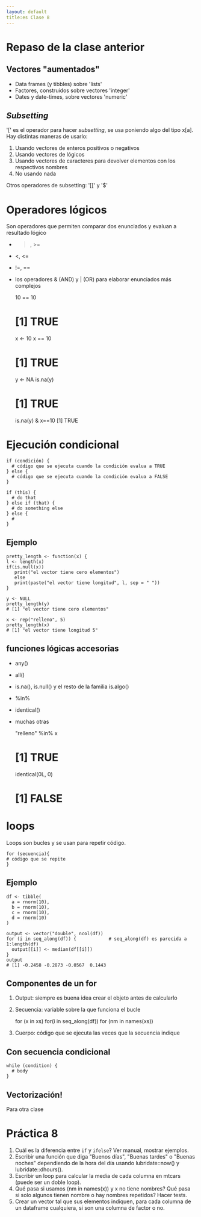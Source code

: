 ```yaml
--- 
layout: default 
title:es Clase 8
--- 
```



# Repaso de la clase anterior


## Vectores "aumentados"

-   <span class="underline">Data frames</span> (y tibbles) sobre 'lists'
-   <span class="underline">Factores</span>, construidos sobre vectores 'integer'
-   <span class="underline">Dates</span> y <span class="underline">date-times</span>, sobre vectores 'numeric'


## *Subsetting*

'[' es el operador para hacer *subsetting*, se usa poniendo algo del tipo x[a]. Hay distintas
maneras de usarlo:

1.  Usando vectores de enteros positivos o negativos
2.  Usando vectores de lógicos
3.  Usando vectores de caracteres para devolver elementos con los respectivos nombres
4.  No usando nada

Otros operadores de subsetting: '[[' y '$'


# Operadores lógicos

Son operadores que permiten comparar dos enunciados y evaluan a resultado lógico

-   >, >=
-   <, <=
-   !=, ==

-   los operadores & (AND) y | (OR) para elaborar enunciados más complejos

    10 == 10
    # [1] TRUE
    
    x <- 10
    x == 10
    # [1] TRUE
    
    y <- NA
    is.na(y)
    # [1] TRUE
    
    is.na(y) & x==10
    [1] TRUE


# Ejecución condicional

    if (condición) {
      # código que se ejecuta cuando la condición evalua a TRUE
    } else {
      # código que se ejecuta cuando la condición evalua a FALSE
    }

    if (this) {
      # do that
    } else if (that) {
      # do something else
    } else {
      # 
    }


## Ejemplo

    pretty_length <- function(x) {
    l <- length(x)
    if(is.null(x)) 
       print("el vector tiene cero elementos")
       else 
       print(paste("el vector tiene longitud", l, sep = " "))
    }
    
    y <- NULL
    pretty_length(y)
    # [1] "el vector tiene cero elementos"
    
    x <- rep("relleno", 5)
    pretty_length(x)
    # [1] "el vector tiene longitud 5"


## funciones lógicas accesorias

-   any()
-   all()
-   is.na(), is.null() y el resto de la familia is.algo()
-   %in%
-   identical()
-   muchas otras

    "relleno" %in% x 
    # [1] TRUE
    
    identical(0L, 0)
    # [1] FALSE


# loops

Loops son bucles y se usan para repetir código.

    for (secuencia){
    # código que se repite
    }


## Ejemplo

    df <- tibble(
      a = rnorm(10),
      b = rnorm(10),
      c = rnorm(10),
      d = rnorm(10)
    )
    
    output <- vector("double", ncol(df))  
    for (i in seq_along(df)) {            # seq_along(df) es parecida a 1:length(df)
      output[[i]] <- median(df[[i]])      
    }
    output
    # [1] -0.2458 -0.2873 -0.0567  0.1443


## Componentes de un for

1.  Output: siempre es buena idea crear el objeto antes de calcularlo
2.  Secuencia: variable sobre la que funciona el bucle

    for (x in xs)
    for(i in seq_along(df))
    for (nm in names(xs))

1.  Cuerpo: código que se ejecuta las veces que la secuencia indique


## Con secuencia condicional

    while (condition) {
      # body
    }


## Vectorización!

Para otra clase


# Práctica 8

1.  Cuál es la diferencia entre `if` y `ifelse`? Ver manual, mostrar ejemplos.
2.  Escribir una función que diga "Buenos días", "Buenas tardes" o "Buenas noches" dependiendo de la
    hora del día usando lubridate::now() y lubridate::dhours().
3.  Escribir un loop para calcular la media de cada columna en mtcars (puede ser un doble loop).
4.  Qué pasa si usamos (nm in names(x)) y x no tiene nombres? Qué pasa si solo algunos tienen nombre
    o hay nombres repetidos? Hacer tests.
5.  Crear un vector tal que sus elementos indiquen, para cada columna de un dataframe cualquiera, si
    son una columna de factor o no.

